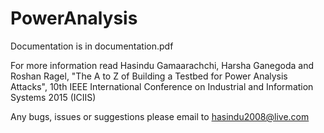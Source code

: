 # PowerAnalysis


Documentation is in documentation.pdf

For more information read 
Hasindu Gamaarachchi, Harsha Ganegoda and Roshan Ragel, 
"The A to Z of Building a Testbed for Power Analysis Attacks", 
10th IEEE International Conference on Industrial and Information Systems 2015 (ICIIS)
 
Any bugs, issues or suggestions please email to hasindu2008@live.com